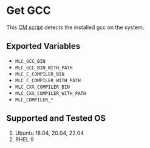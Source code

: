# Get GCC
This [CM script](https://github.com/mlcommons/ck/blob/master/cm/docs/specs/script.md) detects the installed gcc on the system.

## Exported Variables
* `MLC_GCC_BIN`
* `MLC_GCC_BIN_WITH_PATH` 
* `MLC_C_COMPILER_BIN`
* `MLC_C_COMPILER_WITH_PATH`
* `MLC_CXX_COMPILER_BIN`
* `MLC_CXX_COMPILER_WITH_PATH`
* `MLC_COMPILER_*`

## Supported and Tested OS
1. Ubuntu 18.04, 20.04, 22.04
2. RHEL 9
